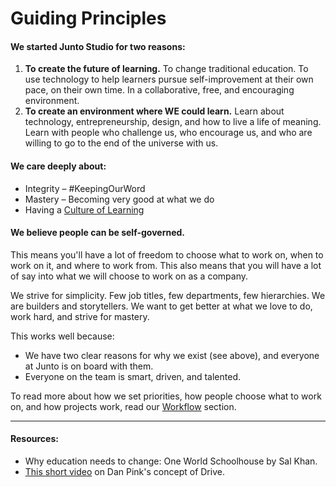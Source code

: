 # Guiding Principles

#### We started Junto Studio for two reasons:

1. **To create the future of learning.** To change traditional education. To use technology to help learners pursue self-improvement at their own pace, on their own time. In a collaborative, free, and encouraging environment.
2. **To create an environment where WE could learn.** Learn about technology, entrepreneurship, design, and how to live a life of meaning. Learn with people who challenge us, who encourage us, and who are willing to go to the end of the universe with us.

#### We care deeply about:
- Integrity – #KeepingOurWord
- Mastery – Becoming very good at what we do
- Having a [Culture of Learning](/content/learning.md)

#### We believe people can be self-governed.

This means you'll have a lot of freedom to choose what to work on, when to work on it, and where to work from. This also means that you will have a lot of say into what we will choose to work on as a company.

We strive for simplicity. Few job titles, few departments, few hierarchies. We are builders and storytellers. We want to get better at what we love to do, work hard, and strive for mastery.

This works well because:
- We have two clear reasons for why we exist (see above), and everyone at Junto is on board with them.
- Everyone on the team is smart, driven, and talented.

To read more about how we set priorities, how people choose what to work on, and how projects work, read our [Workflow](/content/workflow.md) section.

---

#### Resources:
- Why education needs to change: One World Schoolhouse by Sal Khan.
- [This short video](http://vimeo.com/15488784) on Dan Pink's concept of Drive.
